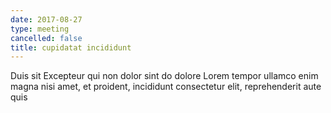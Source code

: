 ```yaml
---
date: 2017-08-27
type: meeting
cancelled: false
title: cupidatat incididunt
---
```

Duis sit Excepteur qui non dolor sint do dolore Lorem tempor ullamco enim magna nisi amet, et proident, incididunt consectetur elit, reprehenderit aute quis